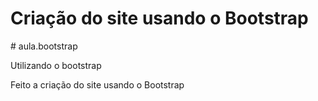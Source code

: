 <h1>Criação do site usando o Bootstrap</h1>
# aula.bootstrap

Utilizando o bootstrap

Feito a criação do site usando o Bootstrap
